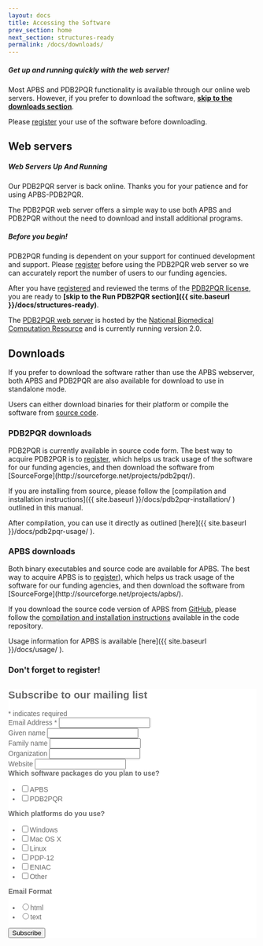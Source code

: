 ```yaml
---
layout: docs
title: Accessing the Software
prev_section: home
next_section: structures-ready
permalink: /docs/downloads/
---
```


<div class="note">
	<h5>Get up and running quickly with the web server!</h5>
	<p>Most APBS and PDB2PQR functionality is available through our online web servers. However, if you prefer to download the software, <a href="#downloads"><b>skip to the downloads section</b></a>.</p>
	<p>Please <a target="_blank" href="http://eepurl.com/by4eQr">register</a> your use of the software before downloading.</p>
</div>

<!--- <div><a data-scroll data-options='{ "easing": "easeInQuad" }' href="#downloads">Quad</a></div> ---->

## Web servers

<div class="note warning">
	<h5>Web Servers Up And Running</h5>
	<p>Our PDB2PQR server is back online. Thanks you for your patience and for using APBS-PDB2PQR.</p>
</div>

The PDB2PQR web server offers a simple way to use both APBS and PDB2PQR without the need to download and install additional programs.

<div class="note warning">
	<h5>Before you begin!</h5>
	<p>PDB2PQR funding is dependent on your support for continued
	development and support. Please <a
	href="http://eepurl.com/by4eQr" target="_blank" >register</a>
	before using the PDB2PQR web server so we can accurately report
	the number of users to our funding agencies.</p>
</div>

After you have <a href="http://eepurl.com/by4eQr" target="_blank" >registered</a> and reviewed the terms of the [PDB2PQR license]({{site.baseurl}}/docs/pdb2pqr-license/), you are ready to **[skip to the Run PDB2PQR section]({{ site.baseurl }}/docs/structures-ready)**.

The <a href="http://nbcr-222.ucsd.edu/pdb2pqr">PDB2PQR web server</a> is hosted by the <a target="_blank" href="http://nbcr.ucsd.edu">National Biomedical Computation Resource</a> and is currently running version 2.0.
<!-- TODO: Add link to Version 1.8 release notes -->

<h2 id="downloads">Downloads</h2>

If you prefer to download the software rather than use the APBS webserver, both APBS and PDB2PQR are also available for download to use in standalone mode.
<!-- TODO:  Add links to source compilation instructions -->
Users can either download binaries for their platform or compile the software from [source code](https://github.com/Electrostatics/apbs-pdb2pqr).

### PDB2PQR downloads

<p id="pdb2pqr-downloads"></p>
PDB2PQR is currently available in source code form.
The best way to acquire PDB2PQR is to <a target="_blank" href="http://eepurl.com/by4eQr">register</a>, which helps us track usage of the software for our funding agencies, and then download the software from
[SourceForge](http://sourceforge.net/projects/pdb2pqr/).

If you are installing from source, please follow the [compilation and installation instructions]({{ site.baseurl }}/docs/pdb2pqr-installation/ ) outlined in this manual.

After compilation, you can use it directly as outlined [here]({{ site.baseurl }}/docs/pdb2pqr-usage/ ).

### APBS downloads

<p id="apbs-downloads"></p>
Both binary executables and source code are available for APBS.
The best way to acquire APBS is to <a target="_blank" href="http://eepurl.com/by4eQr">register</a>), which helps us track usage of the software for our funding agencies, and then download the software from [SourceForge](http://sourceforge.net/projects/apbs/).

If you download the source code version of APBS from
[GitHub](https://github.com/Electrostatics/apbs-pdb2pqr/tree/1.4.1-binary-release),
please follow the [compilation and installation instructions](https://github.com/Electrostatics/apbs-pdb2pqr/blob/1.4.1-binary-release/apbs/BUILD.md)
available in the code repository.

Usage information for APBS is available
[here]({{ site.baseurl }}/docs/usage/ ).

### Don't forget to register!

<div style="color:#696969">
<!-- Begin MailChimp Signup Form -->
<link href="//cdn-images.mailchimp.com/embedcode/classic-081711.css" rel="stylesheet" type="text/css">
<style type="text/css">
	#mc_embed_signup{background:#fff; clear:left; font:14px Helvetica,Arial,sans-serif; font-color:#000;}
	/* Add your own MailChimp form style overrides in your site stylesheet or in this style block.
	   We recommend moving this block and the preceding CSS link to the HEAD of your HTML file. */
</style>
<div id="mc_embed_signup">
<form action="//poissonboltzmann.us11.list-manage.com/subscribe/post?u=a5808042b2b3ea90ee3603cd8&amp;id=28701e36f0" method="post" id="mc-embedded-subscribe-form" name="mc-embedded-subscribe-form" class="validate" target="_blank" novalidate>
    <div id="mc_embed_signup_scroll">
	<h2>Subscribe to our mailing list</h2>
<div class="indicates-required"><span class="asterisk">*</span> indicates required</div>
<div class="mc-field-group">
	<label for="mce-EMAIL">Email Address  <span class="asterisk">*</span>
</label>
	<input type="email" value="" name="EMAIL" class="required email" id="mce-EMAIL">
</div>
<div class="mc-field-group">
	<label for="mce-FNAME">Given name </label>
	<input type="text" value="" name="FNAME" class="" id="mce-FNAME">
</div>
<div class="mc-field-group">
	<label for="mce-LNAME">Family name </label>
	<input type="text" value="" name="LNAME" class="" id="mce-LNAME">
</div>
<div class="mc-field-group">
	<label for="mce-MMERGE4">Organization </label>
	<input type="text" value="" name="MMERGE4" class="" id="mce-MMERGE4">
</div>
<div class="mc-field-group">
	<label for="mce-MMERGE3">Website </label>
	<input type="url" value="" name="MMERGE3" class=" url" id="mce-MMERGE3">
</div>
<div class="mc-field-group input-group">
    <strong>Which software packages do you plan to use? </strong>
    <ul><li><input type="checkbox" value="1" name="group[7481][1]" id="mce-group[7481]-7481-0"><label for="mce-group[7481]-7481-0">APBS</label></li>
<li><input type="checkbox" value="2" name="group[7481][2]" id="mce-group[7481]-7481-1"><label for="mce-group[7481]-7481-1">PDB2PQR</label></li>
</ul>
</div>
<div class="mc-field-group input-group">
    <strong>Which platforms do you use? </strong>
    <ul><li><input type="checkbox" value="4" name="group[7485][4]" id="mce-group[7485]-7485-0"><label for="mce-group[7485]-7485-0">Windows</label></li>
<li><input type="checkbox" value="8" name="group[7485][8]" id="mce-group[7485]-7485-1"><label for="mce-group[7485]-7485-1">Mac OS X</label></li>
<li><input type="checkbox" value="16" name="group[7485][16]" id="mce-group[7485]-7485-2"><label for="mce-group[7485]-7485-2">Linux</label></li>
<li><input type="checkbox" value="32" name="group[7485][32]" id="mce-group[7485]-7485-3"><label for="mce-group[7485]-7485-3">PDP-12</label></li>
<li><input type="checkbox" value="64" name="group[7485][64]" id="mce-group[7485]-7485-4"><label for="mce-group[7485]-7485-4">ENIAC</label></li>
<li><input type="checkbox" value="128" name="group[7485][128]" id="mce-group[7485]-7485-5"><label for="mce-group[7485]-7485-5">Other</label></li>
</ul>
</div>
<div class="mc-field-group input-group">
    <strong>Email Format </strong>
    <ul><li><input type="radio" value="html" name="EMAILTYPE" id="mce-EMAILTYPE-0"><label for="mce-EMAILTYPE-0">html</label></li>
<li><input type="radio" value="text" name="EMAILTYPE" id="mce-EMAILTYPE-1"><label for="mce-EMAILTYPE-1">text</label></li>
</ul>
</div>
	<div id="mce-responses" class="clear">
		<div class="response" id="mce-error-response" style="display:none"></div>
		<div class="response" id="mce-success-response" style="display:none"></div>
	</div>    <!-- real people should not fill this in and expect good things - do not remove this or risk form bot signups-->
    <div style="position: absolute; left: -5000px;"><input type="text" name="b_a5808042b2b3ea90ee3603cd8_28701e36f0" tabindex="-1" value=""></div>
    <div class="clear"><input type="submit" value="Subscribe" name="subscribe" id="mc-embedded-subscribe" class="button"></div>
    </div>
</form>
</div>
</div>


<script type='text/javascript' src='//s3.amazonaws.com/downloads.mailchimp.com/js/mc-validate.js'></script><script type='text/javascript'>(function($) {window.fnames = new Array(); window.ftypes = new Array();fnames[0]='EMAIL';ftypes[0]='email';fnames[1]='FNAME';ftypes[1]='text';fnames[2]='LNAME';ftypes[2]='text';fnames[4]='MMERGE4';ftypes[4]='text';fnames[3]='MMERGE3';ftypes[3]='url';}(jQuery));var $mcj = jQuery.noConflict(true);</script>
<!-- End mc_embed_signup -->
